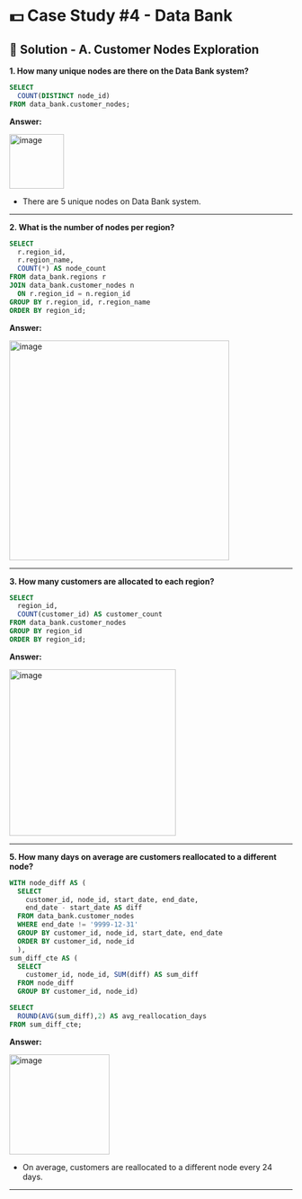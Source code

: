 # 💵 Case Study #4 - Data Bank

## 🏦 Solution - A. Customer Nodes Exploration

**1. How many unique nodes are there on the Data Bank system?**

````sql
SELECT 
  COUNT(DISTINCT node_id)
FROM data_bank.customer_nodes;
````

**Answer:**

<img width="97" alt="image" src="https://user-images.githubusercontent.com/81607668/130343558-c73b2bd4-d799-4506-9d9f-2fe0125f9c8f.png">

- There are 5 unique nodes on Data Bank system.

***

**2. What is the number of nodes per region?**

````sql
SELECT 
  r.region_id, 
  r.region_name, 
  COUNT(*) AS node_count
FROM data_bank.regions r
JOIN data_bank.customer_nodes n
  ON r.region_id = n.region_id
GROUP BY r.region_id, r.region_name
ORDER BY region_id;
````

**Answer:**

<img width="391" alt="image" src="https://user-images.githubusercontent.com/81607668/130343679-c49a7b82-bef5-4242-a6ec-b449f643f656.png">

***

**3. How many customers are allocated to each region?**

````sql
SELECT 
  region_id, 
  COUNT(customer_id) AS customer_count
FROM data_bank.customer_nodes
GROUP BY region_id
ORDER BY region_id;
````

**Answer:**

<img width="296" alt="image" src="https://user-images.githubusercontent.com/81607668/130344283-5c675490-b8b1-46ea-93df-0683ff87243b.png">

***

**5. How many days on average are customers reallocated to a different node?**

````sql
WITH node_diff AS (
  SELECT 
    customer_id, node_id, start_date, end_date,
    end_date - start_date AS diff
  FROM data_bank.customer_nodes
  WHERE end_date != '9999-12-31'
  GROUP BY customer_id, node_id, start_date, end_date
  ORDER BY customer_id, node_id
  ),
sum_diff_cte AS (
  SELECT 
    customer_id, node_id, SUM(diff) AS sum_diff
  FROM node_diff
  GROUP BY customer_id, node_id)

SELECT 
  ROUND(AVG(sum_diff),2) AS avg_reallocation_days
FROM sum_diff_cte;
````

**Answer:**

<img width="178" alt="image" src="https://user-images.githubusercontent.com/81607668/130345231-fd91f86f-1a2a-466a-b5b4-ccee80d15c92.png">

- On average, customers are reallocated to a different node every 24 days.

***
